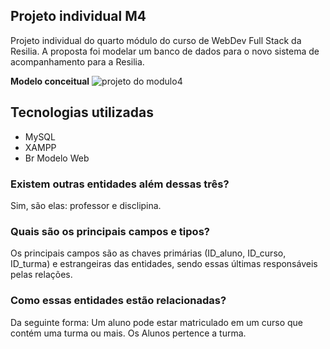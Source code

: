 ## Projeto individual M4
Projeto individual do quarto módulo do curso de WebDev Full Stack da Resilia. A proposta foi modelar um banco de dados para o novo sistema de acompanhamento para a Resilia.

**Modelo conceitual**
![projeto do modulo4](https://user-images.githubusercontent.com/114100988/215172737-8cb820a4-c447-40f3-8f23-ef0a17f8a64a.png)



## Tecnologias utilizadas
- MySQL
- XAMPP
- Br Modelo Web



### Existem outras entidades além dessas três?
Sim, são elas: professor e disclipina.

### Quais são os principais campos e tipos?
Os principais campos são as chaves primárias (ID_aluno, ID_curso, ID_turma) e estrangeiras das entidades, sendo essas últimas responsáveis pelas relações. 

### Como essas entidades estão relacionadas?
Da seguinte forma: Um aluno pode estar matriculado em um curso que contém uma turma ou mais. Os Alunos pertence a turma.
